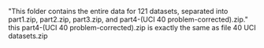 "This folder contains the entire data for 121 datasets, separated into part1.zip, part2.zip, part3.zip, and part4-(UCI 40 problem-corrected).zip."
this part4-(UCI 40 problem-corrected).zip is exactly the same as file 40 UCI datasets.zip
